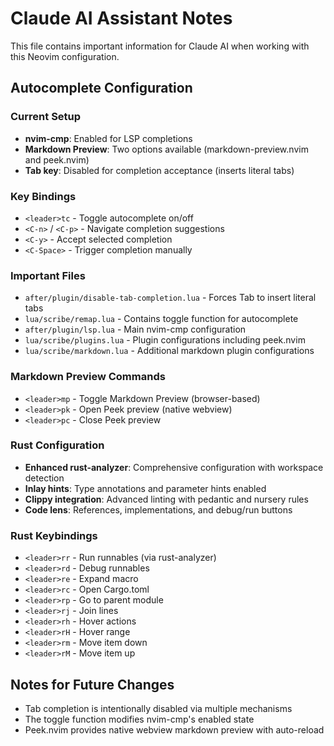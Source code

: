 # Claude AI Assistant Notes

This file contains important information for Claude AI when working with this Neovim configuration.

## Autocomplete Configuration

### Current Setup
- **nvim-cmp**: Enabled for LSP completions
- **Markdown Preview**: Two options available (markdown-preview.nvim and peek.nvim)
- **Tab key**: Disabled for completion acceptance (inserts literal tabs)

### Key Bindings
- `<leader>tc` - Toggle autocomplete on/off
- `<C-n>` / `<C-p>` - Navigate completion suggestions
- `<C-y>` - Accept selected completion
- `<C-Space>` - Trigger completion manually

### Important Files
- `after/plugin/disable-tab-completion.lua` - Forces Tab to insert literal tabs
- `lua/scribe/remap.lua` - Contains toggle function for autocomplete
- `after/plugin/lsp.lua` - Main nvim-cmp configuration
- `lua/scribe/plugins.lua` - Plugin configurations including peek.nvim
- `lua/scribe/markdown.lua` - Additional markdown plugin configurations

### Markdown Preview Commands
- `<leader>mp` - Toggle Markdown Preview (browser-based)
- `<leader>pk` - Open Peek preview (native webview)
- `<leader>pc` - Close Peek preview

### Rust Configuration
- **Enhanced rust-analyzer**: Comprehensive configuration with workspace detection
- **Inlay hints**: Type annotations and parameter hints enabled
- **Clippy integration**: Advanced linting with pedantic and nursery rules
- **Code lens**: References, implementations, and debug/run buttons

### Rust Keybindings
- `<leader>rr` - Run runnables (via rust-analyzer)
- `<leader>rd` - Debug runnables
- `<leader>re` - Expand macro
- `<leader>rc` - Open Cargo.toml
- `<leader>rp` - Go to parent module
- `<leader>rj` - Join lines
- `<leader>rh` - Hover actions
- `<leader>rH` - Hover range
- `<leader>rm` - Move item down
- `<leader>rM` - Move item up

## Notes for Future Changes
- Tab completion is intentionally disabled via multiple mechanisms
- The toggle function modifies nvim-cmp's enabled state
- Peek.nvim provides native webview markdown preview with auto-reload